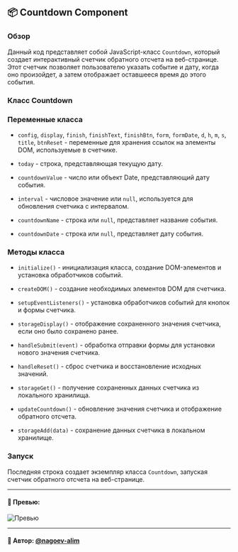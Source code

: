 ## 📦 Countdown Component

### Обзор
Данный код представляет собой JavaScript-класс `Countdown`, который создает интерактивный счетчик обратного отсчета на веб-странице. Этот счетчик позволяет пользователю указать событие и дату, когда оно произойдет, а затем отображает оставшееся время до этого события.

### Класс Countdown

### Переменные класса

- `config`, `display`, `finish`, `finishText`, `finishBtn`, `form`, `formDate`, `d`, `h`, `m`, `s`, `title`, `btnReset` - переменные для хранения ссылок на элементы DOM, используемые в счетчике.

- `today` - строка, представляющая текущую дату.

- `countdownValue` - число или объект Date, представляющий дату события.

- `interval` - числовое значение или `null`, используется для обновления счетчика с интервалом.

- `countdownName` - строка или `null`, представляет название события.

- `countdownDate` - строка или `null`, представляет дату события.

### Методы класса

- `initialize()` - инициализация класса, создание DOM-элементов и установка обработчиков событий.

- `createDOM()` - создание необходимых элементов DOM для счетчика.

- `setupEventListeners()` - установка обработчиков событий для кнопок и формы счетчика.

- `storageDisplay()` - отображение сохраненного значения счетчика, если оно было сохранено ранее.

- `handleSubmit(event)` - обработка отправки формы для установки нового значения счетчика.

- `handleReset()` - сброс счетчика и восстановление исходных значений.

- `storageGet()` - получение сохраненных данных счетчика из локального хранилища.

- `updateCountdown()` - обновление значения счетчика и отображение обратного отсчета.

- `storageAdd(data)` - сохранение данных счетчика в локальном хранилище.

### Запуск

Последняя строка создает экземпляр класса `Countdown`, запуская счетчик обратного отсчета на веб-странице.

---

#### 🌄 Превью:

![Превью](https://lh3.googleusercontent.com/drive-viewer/AITFw-w0uYmIpwpRgLQPLHfddh8J7hniDPsWdf2MxbMvi_LBIx65Sj5AH6gq1qexQbmKCJ5NFUidQGWE50B9MMWEbWpO-x9Q=s1600)


-----

#### 🙌 Автор: [@nagoev-alim](https://github.com/nagoev-alim)


